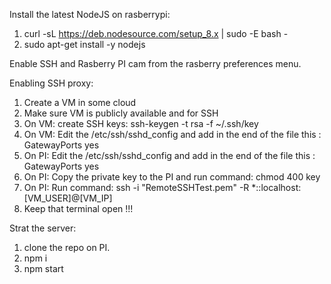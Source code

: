 Install the latest NodeJS on rasberrypi:
1. curl -sL https://deb.nodesource.com/setup_8.x | sudo -E bash -
2. sudo apt-get install -y nodejs

Enable SSH and Rasberry PI cam from the rasberry preferences menu.

Enabling SSH proxy:
1. Create a VM in some cloud
2. Make sure VM is publicly available and for SSH
3. On VM: create SSH keys: ssh-keygen -t rsa -f ~/.ssh/key
4. On VM: Edit the /etc/ssh/sshd_config and add in the end of the file this : GatewayPorts yes
5. On PI: Edit the /etc/ssh/sshd_config and add in the end of the file this : GatewayPorts yes
6. On PI: Copy the private key to the PI and run command: chmod 400 key
7. On PI: Run command: ssh -i "RemoteSSHTest.pem" -R \*:<PORT>:localhost:<PORT> [VM_USER]@[VM_IP]
8. Keep that terminal open !!!

Strat the server:
1. clone the repo on PI.
2. npm i
3. npm start
